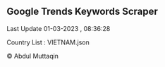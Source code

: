 

## Google Trends Keywords Scraper 
 
Last Update 01-03-2023 , 08:36:28

Country List :
VIETNAM.json



© Abdul Muttaqin 
